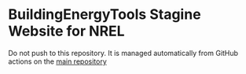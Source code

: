 # BuildingEnergyTools Stagine Website for NREL

Do not push to this repository. It is managed automatically from GitHub actions on the [main repository](https://github.com/BuildingEnergyTools/tools-website)
